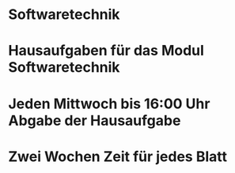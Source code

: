 # Softwaretechnik
# Hausaufgaben für das Modul Softwaretechnik
# Jeden Mittwoch bis 16:00 Uhr Abgabe der Hausaufgabe
# Zwei Wochen Zeit für jedes Blatt

